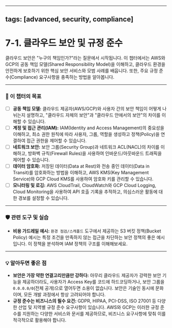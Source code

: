
---
tags: [advanced, security, compliance]
---
# 7-1. 클라우드 보안 및 규정 준수

클라우드 보안은 "누구의 책임인가?"라는 질문에서 시작됩니다. 이 챕터에서는 AWS와 GCP의 공동 책임 모델(Shared Responsibility Model)을 이해하고, 클라우드 환경을 안전하게 보호하기 위한 핵심 보안 서비스와 모범 사례를 배웁니다. 또한, 주요 규정 준수(Compliance) 요구사항을 충족하는 방법을 알아봅니다.

---

### 🎯 이 챕터의 목표

- [ ] **공동 책임 모델:** 클라우드 제공자(AWS/GCP)와 사용자 간의 보안 책임이 어떻게 나뉘는지 설명하고, "클라우드 자체의 보안"과 "클라우드 안에서의 보안"의 차이를 이해할 수 있습니다.
- [ ] **계정 및 접근 관리(IAM):** IAM(Identity and Access Management)의 중요성을 이해하고, 최소 권한 원칙에 따라 사용자, 그룹, 역할을 생성하고 정책(Policy)을 연결하여 접근 권한을 제어할 수 있습니다.
- [ ] **네트워크 보안:** 보안 그룹(Security Group)과 네트워크 ACL(NACL)의 차이를 이해하고, 방화벽 규칙(Firewall Rules)을 사용하여 인바운드/아웃바운드 트래픽을 제어할 수 있습니다.
- [ ] **데이터 암호화:** 저장된 데이터(Data at Rest)와 전송 중인 데이터(Data in Transit)를 암호화하는 방법을 이해하고, AWS KMS(Key Management Service)와 GCP Cloud KMS를 사용하여 암호화 키를 관리할 수 있습니다.
- [ ] **모니터링 및 로깅:** AWS CloudTrail, CloudWatch와 GCP Cloud Logging, Cloud Monitoring을 사용하여 API 호출 기록을 추적하고, 의심스러운 활동에 대한 경보를 설정할 수 있습니다.

---

### 🛡️ 관련 도구 및 실습

- **비용 가드레일 예시:** `환경 점검/스캐폴드` 도구에서 제공하는 S3 버킷 정책(Bucket Policy) 예시는 특정 조건을 만족하지 않는 접근을 차단하는 보안 정책의 좋은 예시입니다. 이 정책을 분석하며 IAM 정책의 구조를 이해해보세요.

---

### 💡 알아두면 좋은 점

- **보안은 가장 약한 연결고리만큼만 강하다:** 아무리 클라우드 제공자가 강력한 보안 기능을 제공하더라도, 사용자가 Access Key를 코드에 하드코딩하거나, 보안 그룹을 `0.0.0.0/0`(전체 공개)으로 열어두면 소용이 없습니다. 보안은 기술인 동시에 문화이며, 모든 개발 과정에서 항상 고려되어야 합니다.
- **규정 준수는 비즈니스의 필수 요건:** GDPR, HIPAA, PCI-DSS, ISO 27001 등 다양한 산업 및 지역별 규정 준수 요구사항이 있습니다. AWS와 GCP는 이러한 규정 준수를 지원하는 다양한 서비스와 문서를 제공하므로, 비즈니스 요구사항에 맞춰 이를 적극적으로 활용해야 합니다.
